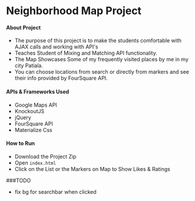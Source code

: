 # Neighborhood Map Project

#### About Project
* The purpose of this project is to make the students comfortable with AJAX calls and working with API's
* Teaches Student of Mixing and Matching API functionality.
* The Map Showcases Some of my frequently visited places by me in my city Patiala.
* You can choose locations from search or directly from markers and see their info provided by FourSquare API.

#### APIs & Frameworks Used
* Google Maps API
* KnockoutJS
* jQuery
* FourSquare API
* Materialize Css


#### How to Run
* Download the Project Zip
* Open `index.html`
* Click on the List or the Markers on Map to Show Likes & Ratings


###TODO
* fix bg for searchbar when clicked
